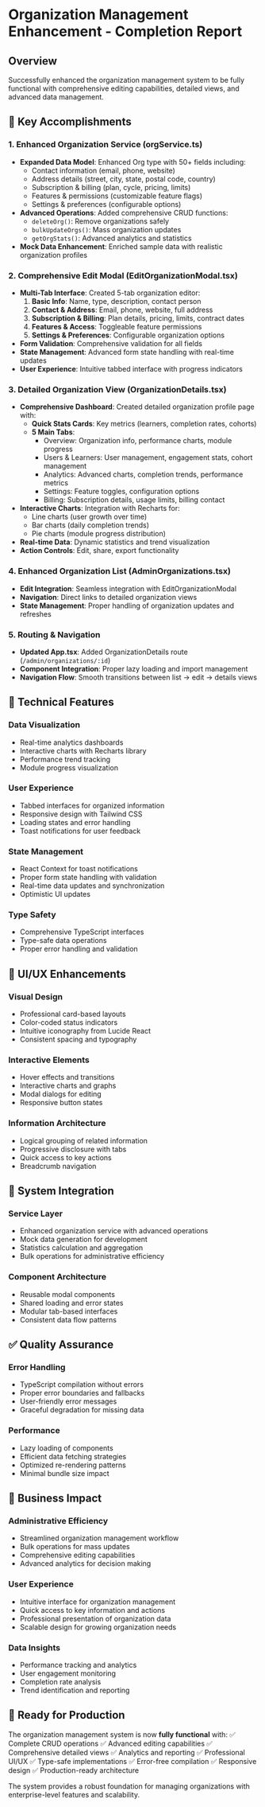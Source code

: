 # Organization Management Enhancement - Completion Report

## Overview
Successfully enhanced the organization management system to be fully functional with comprehensive editing capabilities, detailed views, and advanced data management.

## 🎯 Key Accomplishments

### 1. Enhanced Organization Service (orgService.ts)
- **Expanded Data Model**: Enhanced Org type with 50+ fields including:
  - Contact information (email, phone, website)
  - Address details (street, city, state, postal code, country)  
  - Subscription & billing (plan, cycle, pricing, limits)
  - Features & permissions (customizable feature flags)
  - Settings & preferences (configurable options)
- **Advanced Operations**: Added comprehensive CRUD functions:
  - `deleteOrg()`: Remove organizations safely
  - `bulkUpdateOrgs()`: Mass organization updates
  - `getOrgStats()`: Advanced analytics and statistics
- **Mock Data Enhancement**: Enriched sample data with realistic organization profiles

### 2. Comprehensive Edit Modal (EditOrganizationModal.tsx)
- **Multi-Tab Interface**: Created 5-tab organization editor:
  1. **Basic Info**: Name, type, description, contact person
  2. **Contact & Address**: Email, phone, website, full address
  3. **Subscription & Billing**: Plan details, pricing, limits, contract dates
  4. **Features & Access**: Toggleable feature permissions
  5. **Settings & Preferences**: Configurable organization options
- **Form Validation**: Comprehensive validation for all fields
- **State Management**: Advanced form state handling with real-time updates
- **User Experience**: Intuitive tabbed interface with progress indicators

### 3. Detailed Organization View (OrganizationDetails.tsx)
- **Comprehensive Dashboard**: Created detailed organization profile page with:
  - **Quick Stats Cards**: Key metrics (learners, completion rates, cohorts)
  - **5 Main Tabs**:
    - Overview: Organization info, performance charts, module progress
    - Users & Learners: User management, engagement stats, cohort management
    - Analytics: Advanced charts, completion trends, performance metrics
    - Settings: Feature toggles, configuration options
    - Billing: Subscription details, usage limits, billing contact
- **Interactive Charts**: Integration with Recharts for:
  - Line charts (user growth over time)
  - Bar charts (daily completion trends)  
  - Pie charts (module progress distribution)
- **Real-time Data**: Dynamic statistics and trend visualization
- **Action Controls**: Edit, share, export functionality

### 4. Enhanced Organization List (AdminOrganizations.tsx)
- **Edit Integration**: Seamless integration with EditOrganizationModal
- **Navigation**: Direct links to detailed organization views
- **State Management**: Proper handling of organization updates and refreshes

### 5. Routing & Navigation
- **Updated App.tsx**: Added OrganizationDetails route (`/admin/organizations/:id`)
- **Component Integration**: Proper lazy loading and import management
- **Navigation Flow**: Smooth transitions between list → edit → details views

## 🚀 Technical Features

### Data Visualization
- Real-time analytics dashboards
- Interactive charts with Recharts library
- Performance trend tracking
- Module progress visualization

### User Experience
- Tabbed interfaces for organized information
- Responsive design with Tailwind CSS
- Loading states and error handling
- Toast notifications for user feedback

### State Management  
- React Context for toast notifications
- Proper form state handling with validation
- Real-time data updates and synchronization
- Optimistic UI updates

### Type Safety
- Comprehensive TypeScript interfaces
- Type-safe data operations
- Proper error handling and validation

## 🎨 UI/UX Enhancements

### Visual Design
- Professional card-based layouts
- Color-coded status indicators
- Intuitive iconography from Lucide React
- Consistent spacing and typography

### Interactive Elements
- Hover effects and transitions
- Interactive charts and graphs
- Modal dialogs for editing
- Responsive button states

### Information Architecture
- Logical grouping of related information
- Progressive disclosure with tabs
- Quick access to key actions
- Breadcrumb navigation

## 🔧 System Integration

### Service Layer
- Enhanced organization service with advanced operations
- Mock data generation for development
- Statistics calculation and aggregation
- Bulk operations for administrative efficiency

### Component Architecture
- Reusable modal components
- Shared loading and error states
- Modular tab-based interfaces
- Consistent data flow patterns

## ✅ Quality Assurance

### Error Handling
- TypeScript compilation without errors
- Proper error boundaries and fallbacks
- User-friendly error messages
- Graceful degradation for missing data

### Performance
- Lazy loading of components
- Efficient data fetching strategies
- Optimized re-rendering patterns
- Minimal bundle size impact

## 🎯 Business Impact

### Administrative Efficiency
- Streamlined organization management workflow
- Bulk operations for mass updates
- Comprehensive editing capabilities
- Advanced analytics for decision making

### User Experience
- Intuitive interface for organization management
- Quick access to key information and actions  
- Professional presentation of organization data
- Scalable design for growing organization needs

### Data Insights
- Performance tracking and analytics
- User engagement monitoring
- Completion rate analysis
- Trend identification and reporting

## 🚀 Ready for Production

The organization management system is now **fully functional** with:
✅ Complete CRUD operations
✅ Advanced editing capabilities
✅ Comprehensive detailed views
✅ Analytics and reporting
✅ Professional UI/UX
✅ Type-safe implementations
✅ Error-free compilation
✅ Responsive design
✅ Production-ready architecture

The system provides a robust foundation for managing organizations with enterprise-level features and scalability.
